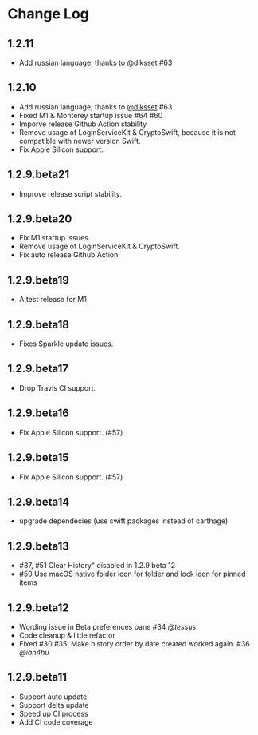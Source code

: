 # Change Log

## 1.2.11
- Add russian language, thanks to [@diksset](https://github.com/diksset) #63

## 1.2.10
- Add russian language, thanks to [@diksset](https://github.com/diksset) #63
- Fixed M1 & Monterey startup issue #64 #60
- Imporve release Github Action stability
- Remove usage of LoginServiceKit & CryptoSwift, because it is not compatible with newer version Swift.
- Fix Apple Silicon support.

## 1.2.9.beta21
- Improve release script stability.

## 1.2.9.beta20
- Fix M1 startup issues.
- Remove usage of LoginServiceKit & CryptoSwift.
- Fix auto release Github Action.

## 1.2.9.beta19
- A test release for M1

## 1.2.9.beta18
- Fixes Sparkle update issues.

## 1.2.9.beta17
- Drop Travis CI support.

## 1.2.9.beta16
- Fix Apple Silicon support. (#57)

## 1.2.9.beta15
- Fix Apple Silicon support. (#57)

## 1.2.9.beta14
- upgrade dependecies (use swift packages instead of carthage)

## 1.2.9.beta13
- #37, #51 Clear History" disabled in 1.2.9 beta 12
- #50 Use macOS native folder icon for folder and lock icon for pinned items

## 1.2.9.beta12
- Wording issue in Beta preferences pane #34 *@tessus*
- Code cleanup & little refactor
- Fixed #30 #35: Make history order by date created worked again. #36 *@ian4hu*

## 1.2.9.beta11
- Support auto update
- Support delta update
- Speed up CI process
- Add CI code coverage
